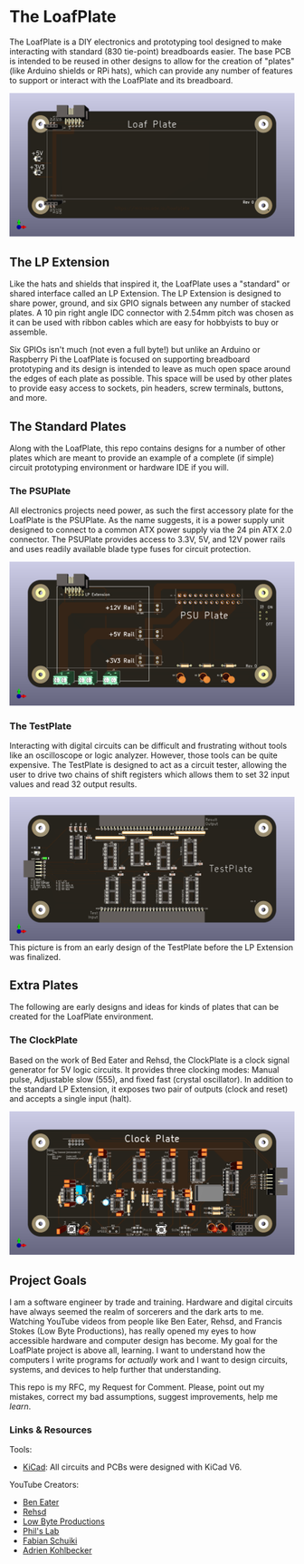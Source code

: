 # The LoafPlate

The LoafPlate is a DIY electronics and prototyping tool designed to make interacting with standard
(830 tie-point) breadboards easier. The base PCB is intended to be reused in other designs to allow for the
creation of "plates" (like Arduino shields or RPi hats), which can provide any number of features to support or interact with the LoafPlate and its breadboard.

![LoafPlate](LoafPlate/LoafPlate_rev0.png)

## The LP Extension

Like the hats and shields that inspired it, the LoafPlate uses a "standard" or shared interface called an LP Extension. The LP Extension is designed to share power, ground, and six GPIO signals between any number of stacked plates. A 10 pin right angle IDC connector with 2.54mm pitch was chosen as it can be used with ribbon cables which are easy for hobbyists to buy or assemble.

Six GPIOs isn't much (not even a full byte!) but unlike an Arduino or Raspberry Pi the LoafPlate is focused
on supporting breadboard prototyping and its design is intended to leave as much open space around the edges of each plate as possible. This space will be used by other plates to provide easy access to sockets, pin headers, screw terminals, buttons, and more.

## The Standard Plates

Along with the LoafPlate, this repo contains designs for a number of other plates which are meant to provide an example of a complete (if simple) circuit prototyping environment or hardware IDE if you will.

### The PSUPlate

All electronics projects need power, as such the first accessory plate for the LoafPlate is the PSUPlate. As the name suggests, it is a power supply unit designed to connect to a common ATX power supply via the 24 pin ATX 2.0 connector. The PSUPlate provides access to 3.3V, 5V, and 12V power rails and uses readily available blade type fuses for circuit protection.

![PSUPlate](PSUPlate/PSUPlate_Rev0.png)

### The TestPlate

Interacting with digital circuits can be difficult and frustrating without tools like an oscilloscope or
logic analyzer. However, those tools can be quite expensive. The TestPlate is designed to act as a circuit
tester, allowing the user to drive two chains of shift registers which allows them to set 32 input values and read 32 output results.

![TestPlate](TestPlate/TestPlate_Rev0.png)
This picture is from an early design of the TestPlate before the LP Extension was finalized.

## Extra Plates

The following are early designs and ideas for kinds of plates that can be created for the LoafPlate environment.

### The ClockPlate

Based on the work of Bed Eater and Rehsd, the ClockPlate is a clock signal generator for 5V logic circuits.
It provides three clocking modes: Manual pulse, Adjustable slow (555), and fixed fast (crystal oscillator). In addition to the standard LP Extension, it exposes two pair of outputs (clock and reset) and accepts a single input (halt).

![ClockPlate](ClockPlate/ClockPlate_Rev0.png)

## Project Goals

I am a software engineer by trade and training. Hardware and digital circuits have always seemed the realm of sorcerers and the dark arts to me. Watching YouTube videos from people like Ben Eater, Rehsd, and Francis Stokes (Low Byte Productions), has really opened my eyes to how accessible hardware and computer design has become. My goal for the LoafPlate project is above all, learning. I want to understand how the computers I write programs for _actually_ work and I want to design circuits, systems, and devices to help further that understanding.

This repo is my RFC, my Request for Comment. Please, point out my mistakes, correct my bad assumptions, suggest improvements, help me _learn_.

### Links & Resources

Tools:

- [KiCad](https://www.kicad.org/): All circuits and PCBs were designed with KiCad V6.

YouTube Creators:

- [Ben Eater](https://www.youtube.com/@BenEater)
- [Rehsd](https://www.youtube.com/@rehsd)
- [Low Byte Productions](https://www.youtube.com/@LowByteProductions)
- [Phil's Lab](https://www.youtube.com/@PhilsLab)
- [Fabian Schuiki](https://www.youtube.com/@fabianschuiki)
- [Adrien Kohlbecker](https://www.youtube.com/@akohlbecker)
